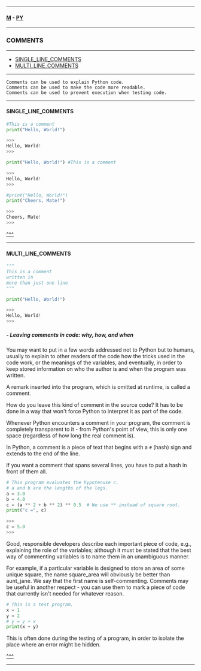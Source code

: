 
---

#### [M](https://github.com/ttltrk/TTT/blob/master/menu.md) - [PY](https://github.com/ttltrk/TTT/blob/master/PY/PY.md)

---

### COMMENTS

---

* [SINGLE_LINE_COMMENTS](#SINGLE_LINE_COMMENTS)
* [MULTI_LINE_COMMENTS](#MULTI_LINE_COMMENTS)

---

```
Comments can be used to explain Python code.
Comments can be used to make the code more readable.
Comments can be used to prevent execution when testing code.
```

---

#### SINGLE_LINE_COMMENTS

```py
#This is a comment
print("Hello, World!")

>>>
Hello, World!
>>>
```

```py
print("Hello, World!") #This is a comment

>>>
Hello, World!
>>>
```

```py
#print("Hello, World!")
print("Cheers, Mate!")

>>>
Cheers, Mate!
>>>
```

[^^^](#COMMENTS)

---

#### MULTI_LINE_COMMENTS

```py
"""
This is a comment
written in
more than just one line
"""

print("Hello, World!")

>>>
Hello, World!
>>>
```

##### - Leaving comments in code: why, how, and when

You may want to put in a few words addressed not to Python but to humans, usually to explain to other readers of the code how the tricks used in the code work, or the meanings of the variables, and eventually, in order to keep stored information on who the author is and when the program was written.

A remark inserted into the program, which is omitted at runtime, is called a comment.

How do you leave this kind of comment in the source code? It has to be done in a way that won't force Python to interpret it as part of the code.

Whenever Python encounters a comment in your program, the comment is completely transparent to it - from Python's point of view, this is only one space (regardless of how long the real comment is).

In Python, a comment is a piece of text that begins with a ```#``` (hash) sign and extends to the end of the line.

If you want a comment that spans several lines, you have to put a hash in front of them all.

```py
# This program evaluates the hypotenuse c.
# a and b are the lengths of the legs.
a = 3.0
b = 4.0
c = (a ** 2 + b ** 2) ** 0.5  # We use ** instead of square root.
print("c =", c)

>>>
c = 5.0
>>>
```

Good, responsible developers describe each important piece of code, e.g., explaining the role of the variables; although it must be stated that the best way of commenting variables is to name them in an unambiguous manner.

For example, if a particular variable is designed to store an area of some unique square, the name square_area will obviously be better than aunt_jane.
We say that the first name is self-commenting.
Comments may be useful in another respect - you can use them to mark a piece of code that currently isn't needed for whatever reason.

```py
# This is a test program.
x = 1
y = 2
# y = y + x
print(x + y)
```

This is often done during the testing of a program, in order to isolate the place where an error might be hidden.


[^^^](#COMMENTS)

---
